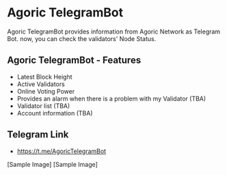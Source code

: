 # Agoric TelegramBot

Agoric TelegramBot provides information from Agoric Network as Telegram Bot. now, you can check the validators' Node Status.

## Agoric TelegramBot - Features
- Latest Block Height
- Active Validators
- Online Voting Power
- Provides an alarm when there is a problem with my Validator (TBA)
- Validator list (TBA)
- Account information (TBA)

## Telegram Link
- https://t.me/AgoricTelegramBot

[Sample Image] [Sample Image]
